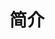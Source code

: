 <!--
 * @Author: WangGuanran
 * @Email: wangguanran@vanzotec.com
 * @Date: 2020-03-08 17:21:14
 * @LastEditTime: 2020-03-08 17:21:53
 * @LastEditors: WangGuanran
 * @Description: MTK Camera Analysis
 * @FilePath: /docs/Linux/MediaTek/Camera/Analysis.md
 -->

# 简介
